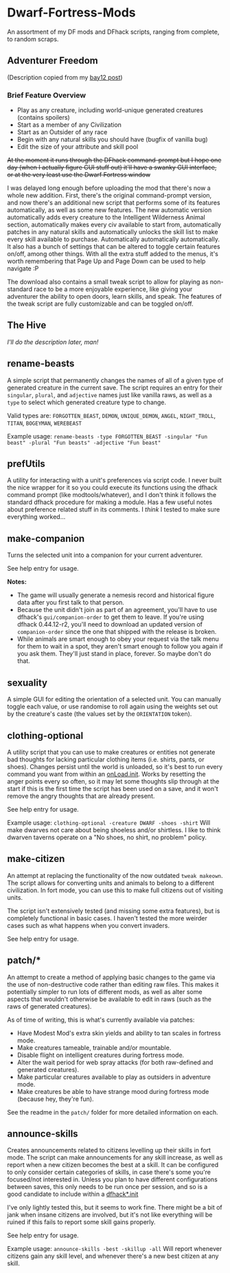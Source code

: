 # Dwarf-Fortress-Mods
An assortment of my DF mods and DFhack scripts, ranging from complete, to random scraps.

## Adventurer Freedom
(Description copied from my [bay12 post](http://www.bay12forums.com/smf/index.php?topic=164709.0))
### Brief Feature Overview
* Play as any creature, including world-unique generated creatures (contains spoilers)
* Start as a member of any Civilization
* Start as an Outsider of any race
* Begin with any natural skills you should have (bugfix of vanilla bug)
* Edit the size of your attribute and skill pool

~~At the moment it runs through the DFhack command-prompt but I hope one day (when I actually figure GUI stuff out) it'll have a swanky GUI interface, or at the very least use the Dwarf Fortress window~~

I was delayed long enough before uploading the mod that there's now a whole new addition. First, there's the original command-prompt version, and now there's an additional new script that performs some of its features automatically, as well as some new features. The new automatic version automatically adds every creature to the Intelligent Wilderness Animal section, automatically makes every civ available to start from, automatically patches in any natural skills and automatically unlocks the skill list to make every skill available to purchase. Automatically automatically automatically. It also has a bunch of settings that can be altered to toggle certain features on/off, among other things. With all the extra stuff added to the menus, it's worth remembering that Page Up and Page Down can be used to help navigate :P

The download also contains a small tweak script to allow for playing as non-standard race to be a more enjoyable experience, like giving your adventurer the ability to open doors, learn skills, and speak. The features of the tweak script are fully customizable and can be toggled on/off.

## The Hive
*I'll do the description later, man!*

## rename-beasts
A simple script that permanently changes the names of all of a given type of generated creature in the current save. The script requires an entry for their `singular`, `plural`, and `adjective` names just like vanilla raws, as well as a `type` to select which generated creature type to change.

Valid types are: `FORGOTTEN_BEAST`, `DEMON`, `UNIQUE_DEMON`, `ANGEL`, `NIGHT_TROLL`, `TITAN`, `BOGEYMAN`, `WEREBEAST`

Example usage: ``rename-beasts -type FORGOTTEN_BEAST -singular "Fun beast" -plural "Fun beasts" -adjective "Fun beast"``

## prefUtils
A utility for interacting with a unit's preferences via script code. I never built the nice wrapper for it so you could execute its functions using the dfhack command prompt (like modtools/whatever), and I don't think it follows the standard dfhack procedure for making a module. Has a few useful notes about preference related stuff in its comments. I *think* I tested to make sure everything worked...

## make-companion
Turns the selected unit into a companion for your current adventurer. 

See help entry for usage.

**Notes:**
* The game will usually generate a nemesis record and historical figure data after you first talk to that person.
* Because the unit didn't join as part of an agreement, you'll have to use dfhack's `gui/companion-order` to get them to leave. If you're using dfhack 0.44.12-r2, you'll need to download an updated version of `companion-order` since the one that shipped with the release is broken.
* While animals are smart enough to obey your request via the talk menu for them to wait in a spot, they aren't smart enough to follow you again if you ask them. They'll just stand in place, forever. So maybe don't do that.

## sexuality
A simple GUI for editing the orientation of a selected unit. You can manually toggle each value, or use randomise to roll again using the weights set out by the creature's caste (the values set by the `ORIENTATION` token).

## clothing-optional
A utility script that you can use to make creatures or entities not generate bad thoughts for lacking particular clothing items (i.e. shirts, pants, or shoes). Changes persist until the world is unloaded, so it's best to run every command you want from within an [onLoad.init](https://dfhack.readthedocs.io/en/stable/docs/Core.html#onload-init "DFHack Documentation"). Works by resetting the anger points every so often, so it may let some thoughts slip through at the start if this is the first time the script has been used on a save, and it won't remove the angry thoughts that are already present.

See help entry for usage.

Example usage: ``clothing-optional -creature DWARF -shoes -shirt`` Will make dwarves not care about being shoeless and/or shirtless. I like to think dwarven taverns operate on a "No shoes, no shirt, no problem" policy.

## make-citizen
An attempt at replacing the functionality of the now outdated `tweak makeown`. The script allows for converting units and animals to belong to a different civilization. In fort mode, you can use this to make full citizens out of visiting units.

The script isn't extensively tested (and missing some extra features), but is completely functional in basic cases. I haven't tested the more weirder cases such as what happens when you convert invaders.

See help entry for usage.

## patch/*
An attempt to create a method of applying basic changes to the game via the use of non-destructive code rather than editing raw files. This makes it potentially simpler to run lots of different mods, as well as alter some aspects that wouldn't otherwise be available to edit in raws (such as the raws of generated creatures).

As of time of writing, this is what's currently available via patches:
- Have Modest Mod's extra skin yields and ability to tan scales in fortress mode.
- Make creatures tameable, trainable and/or mountable.
- Disable flight on intelligent creatures during fortress mode.
- Alter the wait period for web spray attacks (for both raw-defined and generated creatures).
- Make particular creatures available to play as outsiders in adventure mode.
- Make creatures be able to have strange mood during fortress mode (because hey, they're fun).

See the readme in the `patch/` folder for more detailed information on each.

## announce-skills
Creates announcements related to citizens levelling up their skills in fort mode. The script can make announcements for any skill increase, as well as report when a new citizen becomes the best at a skill. It can be configured to only consider certain categories of skills, in case there's some you're focused/not interested in. Unless you plan to have different configurations between saves, this only needs to be run once per session, and so is a good candidate to include within a [dfhack*.init](https://dfhack.readthedocs.io/en/stable/docs/Core.html#dfhack-init "DFHack Documentation")

I've only lightly tested this, but it seems to work fine. There might be a bit of jank when insane citizens are involved, but it's not like everything will be ruined if this fails to report some skill gains properly.

See help entry for usage.

Example usage: ``announce-skills -best -skillup -all`` Will report whenever citizens gain any skill level, and whenever there's a new best citizen at any skill.
